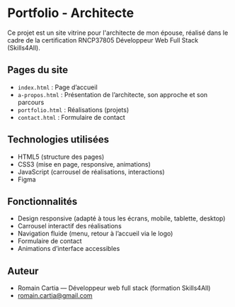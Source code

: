 # Portfolio - Architecte

Ce projet est un site vitrine pour l'architecte de mon épouse, réalisé dans le cadre de la certification RNCP37805 Développeur Web Full Stack (Skills4All).

## Pages du site

- `index.html` : Page d’accueil
- `a-propos.html` : Présentation de l’architecte, son approche et son parcours
- `portfolio.html` : Réalisations (projets)
- `contact.html` : Formulaire de contact

## Technologies utilisées

- HTML5 (structure des pages)
- CSS3 (mise en page, responsive, animations)
- JavaScript (carrousel de réalisations, interactions)
- Figma 

## Fonctionnalités

- Design responsive (adapté à tous les écrans, mobile, tablette, desktop)
- Carrousel interactif des réalisations
- Navigation fluide (menu, retour à l’accueil via le logo)
- Formulaire de contact
- Animations d’interface accessibles

## Auteur

- Romain Cartia — Développeur web full stack (formation Skills4All)
- romain.cartia@gmail.com
